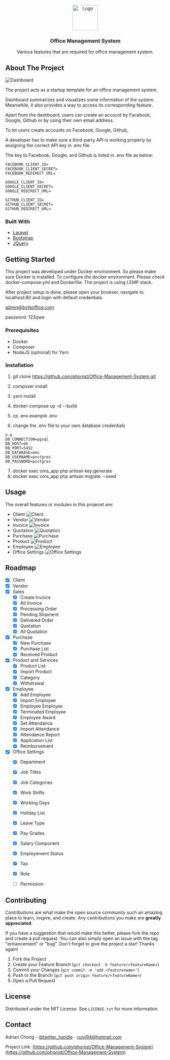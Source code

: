 <div id="top"></div>
<!-- PROJECT LOGO -->
<br />
<div align="center">
  <a href="https://github.com/phonist/Office-Management-System">
    <img src="https://github.com/phonist/Office-Management-System/blob/master/public/assets/admin/img/logo-large.png" alt="Logo" width="80" height="80">
  </a>

<h3 align="center">Office Management System</h3>

  <p align="center">
    Various features that are required for office management system.
  </p>
</div>

<!-- ABOUT THE PROJECT -->
## About The Project

![Dashboard](https://raw.githubusercontent.com/phonist/Office-Management-System/master/public/assets/Dashboard.png?raw=true)

The project acts as a startup template for an office management system.



Dashboard summarizes and visualizes some information of the system. Meanwhile, it also provides a way to access its corresponding feature.

Apart from the dashboard, users can create an account by Facebook, Google, Github or by using their own email address.



To let users create accounts on Facebook, Google, Github,

A developer has to make sure a third-party API is working properly by assigning the correct API key in .env file.



The key to Facebook, Google, and Github is listed in .env file as below:
```
FACEBOOK_CLIENT_ID=
FACEBOOK_CLIENT_SECRET=
FACEBOOK_REDIRECT_URL=

GOOGLE_CLIENT_ID=
GOOGLE_CLIENT_SECRET=
GOOGLE_REDIRECT_URL=

GITHUB_CLIENT_ID=
GITHUB_CLIENT_SECRET=
GITHUB_REDIRECT_URL=
```
### Built With
* [Laravel](https://laravel.com)
* [Bootstrap](https://getbootstrap.com)
* [JQuery](https://jquery.com)


<!-- GETTING STARTED -->
## Getting Started
This project was developed under Docker environment. So please make sure Docker is installed.
To configure the docker environment. Please check docker-compose.yml and Dockerfile.
The project is using LEMP stack.

After project setup is done, please open your browser, navigate to localhost:80 and login with default credentials.

admin@byteoffice.com

password: 123qwe

### Prerequisites
* Docker
* Composer
* NodeJS (optional) for Yarn


### Installation
1. git clone https://github.com/phonist/Office-Management-System.git
2. composer install
3. yarn install
4. docker-compose up -d --build
5. cp .env.example .env

6. change the .env file to your own database credentials
```
e.g
DB_CONNECTION=pgsql
DB_HOST=db
DB_PORT=5432
DB_DATABASE=oms
DB_USERNAME=postgres
DB_PASSWORD=postgres
```
7. docker exec oms_app php artisan key:generate
8. docker exec oms_app php artisan migrate --seed



<!-- USAGE EXAMPLES -->
## Usage
The overall features or modules in this projecet are:
- Client
![Client](https://raw.githubusercontent.com/phonist/Office-Management-System/master/public/assets/Client.png)
- Vendor
![Vendor](https://raw.githubusercontent.com/phonist/Office-Management-System/master/public/assets/Vendor.png)
- Invoice
![Invoice](https://raw.githubusercontent.com/phonist/Office-Management-System/master/public/assets/Invoice.png)
- Quotation 
![Quotation](https://raw.githubusercontent.com/phonist/Office-Management-System/master/public/assets/Quotation.png)
- Purchase
![Purchase](https://raw.githubusercontent.com/phonist/Office-Management-System/master/public/assets/Purchase.png)
- Product
![Product](https://raw.githubusercontent.com/phonist/Office-Management-System/master/public/assets/Product.png)
- Employee
![Employee](https://raw.githubusercontent.com/phonist/Office-Management-System/master/public/assets/Employee.png)
- Office Settings
![Office Settings](https://raw.githubusercontent.com/phonist/Office-Management-System/master/public/assets/Office.png)




<!-- ROADMAP -->
## Roadmap

- [x] Client
- [x] Vendor
- [x] Sales
    - [x] Create Invoice
    - [x] All Invoice
    - [x] Processing Order
    - [x] Pending Shipment
    - [x] Delivered Order
    - [x] Quotation
    - [x] All Quotation
- [x] Purchase
    - [x] New Purchase
    - [x] Purchase List
    - [x] Received Product
- [x] Product and Services
    - [x] Product List
    - [x] Import Product
    - [x] Category
    - [x] Withdrawal
- [x] Employee
    - [x] Add Employee
    - [x] Import Employee
    - [x] Employee Employee
    - [x] Terminated Employee
    - [x] Employee Award
    - [x] Set Attendance
    - [x] Import Attendance
    - [x] Attendance Report
    - [x] Application List
    - [x] Reimbursement
- [x] Office Settings
    - [x] Department
    - [x] Job Titles
    - [x] Job Categories
    - [x] Work Shifts
    - [x] Working Days
    - [x] Holiday List
    - [x] Leave Type
    - [x] Pay Grades
    - [x] Salary Component
    - [x] Employement Status
    - [x] Tax
    - [x] Role
    - [ ] Permission




<!-- CONTRIBUTING -->
## Contributing

Contributions are what make the open source community such an amazing place to learn, inspire, and create. Any contributions you make are **greatly appreciated**.

If you have a suggestion that would make this better, please fork the repo and create a pull request. You can also simply open an issue with the tag "enhancement" or "bug".
Don't forget to give the project a star! Thanks again!

1. Fork the Project
2. Create your Feature Branch (`git checkout -b feature/<featureName>`)
3. Commit your Changes (`git commit -m 'add <featurename>'`)
4. Push to the Branch (`git push origin feature/<featureName>`)
5. Open a Pull Request




<!-- LICENSE -->
## License

Distributed under the MIT License. See `LICENSE.txt` for more information.




<!-- CONTACT -->
## Contact

Adrian Chong - [@twitter_handle](https://twitter.com/AdrianC50883820) - rujyi94@hotmail.com

Project Link: [https://github.com/phonist/Office-Management-System](https://github.com/phonist/Office-Management-System)
